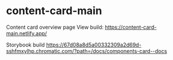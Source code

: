 # content-card-main
Content card overview page
View build: https://content-card-main.netlify.app/

Storybook build
https://67d08a8d5a00332309a2d69d-sshfmxylhp.chromatic.com/?path=/docs/components-card--docs
